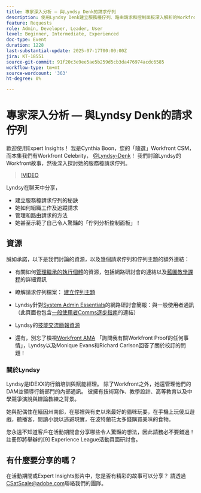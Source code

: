 ```yaml
---
title: 專家深入分析 — 與Lyndsy Denk的請求佇列
description: 使用Lyndsy Denk建立服務檯佇列、路由請求和控制面板深入解析的Workfront專家秘訣。
feature: Requests
role: Admin, Developer, Leader, User
level: Beginner, Intermediate, Experienced
doc-type: Event
duration: 1228
last-substantial-update: 2025-07-17T00:00:00Z
jira: KT-18551
source-git-commit: 91f20c3e9ee5ae5b259d5cb3da476974acdc6585
workflow-type: tm+mt
source-wordcount: '363'
ht-degree: 0%

---
```



# 專家深入分析 — 與Lyndsy Denk的請求佇列

歡迎使用Expert Insights！  我是Cynthia Boon，您的「隨選」Workfront CSM，而本集我們有Workfront Celebrity， [@Lyndsy-Denk](https://experienceleaguecommunities.adobe.com/t5/user/viewprofilepage/user-id/17573167)！ 我們討論Lyndsy的Workfront故事，然後深入探討她的服務檯請求佇列。

>[!VIDEO](https://video.tv.adobe.com/v/3465272/?learn=on&enablevpops)

Lyndsy在聊天中分享，

* 建立服務檯請求佇列的秘訣
* 她如何組織工作及追蹤請求
* 管理和路由請求的方法
* 她甚至示範了自己令人驚豔的「佇列分析控制面板」！

## 資源

誠如承諾，以下是我們討論的資源，以及幾個請求佇列和佇列主題的額外連結：

* 有關如何[管理繼承的執行個體](https://experienceleague.adobe.com/zh-hant/docs/workfront-learn/tutorials-workfront/administration-and-setup/system-perfomance-and-maintenance/take-charge-of-an-existing-workfront-instance)的資源，包括網路研討會的連結以及[藍圖教學課程](https://experienceleague.adobe.com/zh-hant/docs/workfront-learn/tutorials-workfront/manage-work/request-queues/understand-request-queues)的詳細資訊

* 瞭解請求佇列檔案： [建立佇列主題](https://experienceleague.adobe.com/zh-hant/docs/workfront/using/manage-work/requests/create-and-manage-request-queues/create-queue-topics)

* Lyndsy針對[System Admin Essentials](https://experienceleaguecommunities.adobe.com/t5/workfront-discussions/webinar-system-admin-essentials-communicating-with-end-users/td-p/606096)的網路研討會簡報：與一般使用者通訊（此頁面也包含[一般使用者Comms逐步指南](https://experienceleaguecommunities.adobe.com/t5/workfront-blogs/introducing-the-end-user-communications-cookbook/ba-p/607439)的連結）

* Lyndsy的[技能交流簡報資源](https://experienceleaguecommunities.adobe.com/t5/workfront-discussions/event-follow-up-november-2024-skill-exchange-workfront-process/m-p/726841#M3642)

* 還有，別忘了檢視[Workfront AMA](https://experienceleaguecommunities.adobe.com/t5/workfront-events/workfront-ama-ask-me-anything-about-workfront-proof/ev-p/748798) 「詢問我有關Workfront Proof的任何事情」，Lyndsy以及Monique Evans和Richard Carlson回答了關於校訂的問題！

### 關於Lyndsy

Lyndsy是IDEXX的行銷培訓與賦能經理。 除了Workfront之外，她還管理他們的DAM並領導行銷部門的內部通訊。 彼擁有技術寫作、教學設計、高等教育以及中學競爭演說與辯論教練之背景。

她與配偶住在緬因州南部，在那裡與有史以來最好的貓咪玩耍，在手機上玩傻瓜遊戲，聽播客，閱讀小說以逃避現實，在波特蘭花太多錢購買美味的食物。

您永遠不知道客戶在活動期間會分享哪些令人驚豔的想法，因此請務必不要錯過！  註冊即將舉辦的[9] Experience League活動頁面研討會。

## 有什麼要分享的嗎？

在活動期間或Expert Insights影片中，您是否有精彩的故事可以分享？ 請透過[CSatScale@adobe.com](mailto:CSatScale@adobe.com)聯絡我們的團隊。


